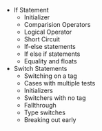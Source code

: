 * If Statement
  * Initializer
  * Comparision Operators
  * Logical Operator
  * Short Circuit
  * If-else statements
  * If else if statements
  * Equality and floats
* Switch Statements
  * Switching on a tag
  * Cases with multiple tests
  * Initializers
  * Switchers with no tag
  * Fallthrough
  * Type switches
  * Breaking out early
